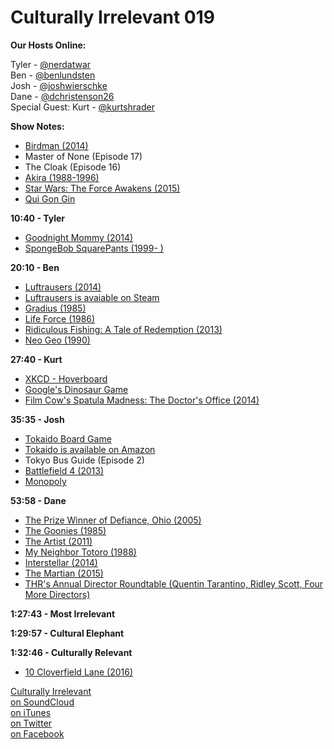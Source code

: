 # Culturally Irrelevant 019

**Our Hosts Online:**

Tyler - [@nerdatwar]  
Ben - [@benlundsten]  
Josh - [@joshwierschke]  
Dane - [@dchristenson26]  
Special Guest: Kurt - [@kurtshrader]

**Show Notes:**    

 - [Birdman (2014)](http://www.imdb.com/title/tt2562232/)   
 - Master of None (Episode 17)   
 - The Cloak (Episode 16)   
 - [Akira (1988-1996)](http://comicvine.gamespot.com/akira/4050-4041/)   
 - [Star Wars: The Force Awakens (2015)](http://www.imdb.com/title/tt2488496/)   
 - [Qui Gon Gin](http://www.thedrunkenmoogle.com/post/26909033686/qui-gon-gin-and-tonic-and-darth-maultini-star)   

**10:40 - Tyler**  

 - [Goodnight Mommy (2014)](http://www.imdb.com/title/tt3086442/)   
 - [SpongeBob SquarePants (1999- )](http://www.imdb.com/title/tt0206512/)   

**20:10 - Ben**   

 - [Luftrausers (2014)](https://en.wikipedia.org/wiki/Luftrausers)   
 - [Luftrausers is avaiable on Steam](http://store.steampowered.com/app/233150/)   
 - [Gradius (1985)](https://en.wikipedia.org/wiki/Gradius)   
 - [Life Force (1986)](http://bit.ly/2a0x3j9)   
 - [Ridiculous Fishing: A Tale of Redemption (2013)](https://en.wikipedia.org/wiki/Ridiculous_Fishing)   
 - [Neo Geo (1990)](http://bit.ly/29ZIxF9)   

**27:40 - Kurt**   

 - [XKCD - Hoverboard](https://xkcd.com/1608/)   
 - [Google's Dinosaur Game](http://thenextweb.com/google/2014/09/25/googles-latest-chrome-build-hidden-game-can-play-offline/)   
 - [Film Cow's Spatula Madness: The Doctor's Office (2014)](https://www.youtube.com/watch?v=-KFOFOHiqxM)   

**35:35 - Josh**   

 - [Tokaido Board Game](https://boardgamegeek.com/boardgame/123540/tokaido)   
 - [Tokaido is available on Amazon](https://www.amazon.com/Passport-Game-Studios-FNF001-Tokaido/dp/B00ADNLT8G)   
 - Tokyo Bus Guide (Episode 2)   
 - [Battlefield 4 (2013)](https://en.wikipedia.org/wiki/Battlefield_4)   
 - [Monopoly](https://en.wikipedia.org/wiki/Monopoly_(game))   

**53:58 - Dane**   

 - [The Prize Winner of Defiance, Ohio (2005)](http://www.imdb.com/title/tt0406158/)   
 - [The Goonies (1985)](http://www.imdb.com/title/tt0089218/)   
 - [The Artist (2011)](http://www.imdb.com/title/tt1655442/)   
 - [My Neighbor Totoro (1988)](http://www.imdb.com/title/tt0096283/)   
 - [Interstellar (2014)](http://www.imdb.com/title/tt0816692/)   
 - [The Martian (2015)](http://www.imdb.com/title/tt3659388/)   
 - [THR's Annual Director Roundtable (Quentin Tarantino, Ridley Scott, Four More Directors)](http://www.hollywoodreporter.com/features/quentin-tarantino-ridley-scott-four-846682)

**1:27:43 - Most Irrelevant**   

**1:29:57 - Cultural Elephant**   

**1:32:46 - Culturally Relevant**   

 - [10 Cloverfield Lane (2016)](http://www.imdb.com/title/tt1179933/)   


[Culturally Irrelevant](http://www.culturallyirrelevant.com/)  
[on SoundCloud](https://soundcloud.com/culturally-irrelevant)  
[on iTunes](https://itun.es/i6Lj4FQ)  
[on Twitter](https://twitter.com/cirrelevantpod)  
[on Facebook](https://www.facebook.com/culturallyirrelevant)  

[@nerdatwar]: http://twitter.com/nerdatwar  
[@benlundsten]: http://twitter.com/benlundsten  
[@joshwierschke]: http://twitter.com/joshwierschke  
[@dchristenson26]: https://twitter.com/dchristenson26  
[@kurtshrader]: https://twitter.com/KurtShrader

